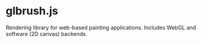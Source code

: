 glbrush.js
==========

Rendering library for web-based painting applications. Includes WebGL and software (2D canvas) backends.
